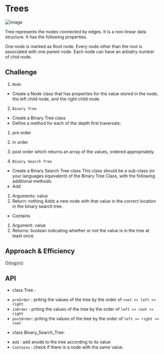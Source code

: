 # Trees

![image](https://codefellows.github.io/common_curriculum/data_structures_and_algorithms/Code_401/class-15/resources/images/BinaryTree1.PNG)

Tree represents the nodes connected by edges. It is a non-linear data structure. It has the following properties.

One node is marked as Root node.
Every node other than the root is associated with one parent node.
Each node can have an arbiatry number of chid node.

## Challenge

1. `Node`

- Create a Node class that has properties for the value stored in the node, the left child node, and the right child node.

2. `Binary Tree`

- Create a Binary Tree class
- Define a method for each of the depth first traversals:

1. pre order
2. in order
3. post order
which returns an array of the values, ordered appropriately.

3. `Binary Search Tree`

- Create a Binary Search Tree class
This class should be a sub-class (or your languages equivalent) of the Binary Tree Class, with the following additional methods:
- Add

1. Arguments: value
2. Return: nothing
Adds a new node with that value in the correct location in the binary search tree.

- Contains

1. Argument: value
2. Returns: boolean indicating whether or not the value is in the tree at least once.

## Approach & Efficiency

O(log(n))

## API

* class Tree :

- `preOrder` : priting the values of the tree by the order of `root >> left >> right`
- `inOrder` : priting the values of the tree by the order of `left >> root >> right`
- `postOrder`: priting the values of the tree by the order of `left >> right >> root`

* class Binary_Search_Tree:

- `Add` : add anode to the tree according to its value
- `Contains` : check if there is a node with tha same value.
